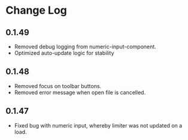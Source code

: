# Change Log

## 0.1.49

- Removed debug logging from numeric-input-component.
- Optimized auto-update logic for stability

## 0.1.48

- Removed focus on toolbar buttons.
- Removed error message when open file is cancelled.

## 0.1.47

- Fixed bug with numeric input, whereby limiter was not updated on a load.
